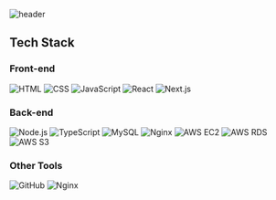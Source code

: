 

<!--
**dlwtja/dlwtja** is a ✨ _special_ ✨ repository because its `README.md` (this file) appears on your GitHub profile.

Here are some ideas to get you started:

- 🔭 I’m currently working on ...
- 🌱 I’m currently learning ...
- 👯 I’m looking to collaborate on ...
- 🤔 I’m looking for help with ...
- 💬 Ask me about ...
- 📫 How to reach me: ...
- 😄 Pronouns: ...
- ⚡ Fun fact: ...
-->
![header](https://capsule-render.vercel.app/api?type=wave&color=auto&height=300&section=header&text=hello%20stranger&fontSize=90)




## Tech Stack

### Front-end
![HTML](https://img.shields.io/badge/-HTML-orange?style=flat-square&logo=html5&logoColor=white)
![CSS](https://img.shields.io/badge/-CSS-blue?style=flat-square&logo=css3&logoColor=white)
![JavaScript](https://img.shields.io/badge/-JavaScript-yellow?style=flat-square&logo=javascript&logoColor=white)
![React](https://img.shields.io/badge/-React-blue?style=flat-square&logo=react&logoColor=white)
![Next.js](https://img.shields.io/badge/-Next.js-black?style=flat-square&logo=next.js&logoColor=white)

### Back-end
![Node.js](https://img.shields.io/badge/-Node.js-green?style=flat-square&logo=node.js&logoColor=white)
![TypeScript](https://img.shields.io/badge/-TypeScript-blue?style=flat-square&logo=typescript&logoColor=white)
![MySQL](https://img.shields.io/badge/-MySQL-blue?style=flat-square&logo=mysql&logoColor=white)
![Nginx](https://img.shields.io/badge/-Nginx-green?style=flat-square&logo=nginx&logoColor=white)
![AWS EC2](https://img.shields.io/badge/-AWS%20EC2-orange?style=flat-square&logo=amazon-aws&logoColor=white)
![AWS RDS](https://img.shields.io/badge/-AWS%20RDS-orange?style=flat-square&logo=amazon-aws&logoColor=white)
![AWS S3](https://img.shields.io/badge/-AWS%20S3-orange?style=flat-square&logo=amazon-aws&logoColor=white)


### Other Tools
![GitHub](https://img.shields.io/badge/-GitHub-grey?style=flat-square&logo=github&logoColor=white)
![Nginx](https://img.shields.io/badge/-Nginx-green?style=flat-square&logo=nginx&logoColor=white)
